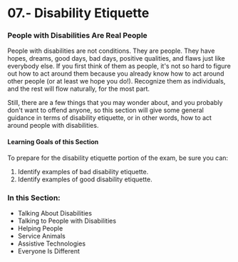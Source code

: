 # 07.- Disability Etiquette

### People with Disabilities Are Real People

People with disabilities are not conditions. They are people. They have hopes, dreams, good days, bad days, positive qualities, and flaws just like everybody else. If you first think of them as people, it's not so hard to figure out how to act around them because you already know how to act around other people (or at least we hope you do!). Recognize them as individuals, and the rest will flow naturally, for the most part.

Still, there are a few things that you may wonder about, and you probably don't want to offend anyone, so this section will give some general guidance in terms of disability etiquette, or in other words, how to act around people with disabilities.

#### Learning Goals of this Section

To prepare for the disability etiquette portion of the exam, be sure you can:

1. Identify examples of bad disability etiquette.
2. Identify examples of good disability etiquette.

### In this Section:

* Talking About Disabilities
* Talking to People with Disabilities
* Helping People
* Service Animals
* Assistive Technologies
* Everyone Is Different
